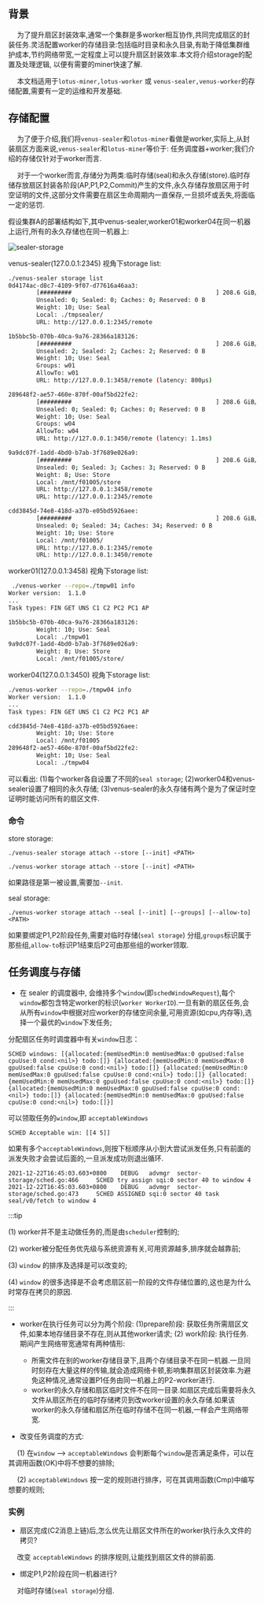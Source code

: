 ## 背景

&ensp;&ensp; 为了提升扇区封装效率,通常一个集群是多worker相互协作,共同完成扇区的封装任务.灵活配置worker的存储目录:包括临时目录和永久目录,有助于降低集群维护成本,节约网络带宽,一定程度上可以提升扇区封装效率.本文将介绍storage的配置及处理逻辑, 以便有需要的miner快速了解.

&ensp;&ensp; 本文档适用于`lotus-miner,lotus-worker` 或 `venus-sealer,venus-worker`的存储配置,需要有一定的运维和开发基础.

## 存储配置

&ensp;&ensp; 为了便于介绍,我们将`venus-sealer`和`lotus-miner`看做是worker,实际上,从封装扇区方面来说,`venus-sealer`和`lotus-miner`等价于: 任务调度器+worker;我们介绍的存储仅针对于worker而言.

&ensp;&ensp; 对于一个worker而言,存储分为两类:临时存储(seal)和永久存储(store).临时存储存放扇区封装各阶段(AP,P1,P2,Commit)产生的文件,永久存储存放扇区用于时空证明的文件,这部分文件需要在扇区生命周期内一直保存,一旦损坏或丢失,将面临一定的惩罚.

假设集群A的部署结构如下,其中venus-sealer,worker01和worker04在同一机器上运行,所有的永久存储也在同一机器上:

![sealer-storage](../../.vuepress/public/sealer-storage.png)

venus-sealer(127.0.0.1:2345) 视角下storage list:
```bash
./venus-sealer storage list
0d4174ac-d8c7-4109-9f07-d77616a46aa3:
        [#########                                         ] 208.6 GiB/1.072 TiB 19%
        Unsealed: 0; Sealed: 0; Caches: 0; Reserved: 0 B
        Weight: 10; Use: Seal 
        Local: ./tmpsealer/
        URL: http://127.0.0.1:2345/remote

1b5bbc5b-070b-40ca-9a76-28366a183126:
        [#########                                         ] 208.6 GiB/1.072 TiB 19%
        Unsealed: 2; Sealed: 2; Caches: 2; Reserved: 0 B
        Weight: 10; Use: Seal 
        Groups: w01
        AllowTo: w01
        URL: http://127.0.0.1:3458/remote (latency: 800µs)

289648f2-ae57-460e-870f-00af5bd22fe2:
        [#########                                         ] 208.6 GiB/1.072 TiB 19%
        Unsealed: 0; Sealed: 0; Caches: 0; Reserved: 0 B
        Weight: 10; Use: Seal 
        Groups: w04
        AllowTo: w04
        URL: http://127.0.0.1:3450/remote (latency: 1.1ms)

9a9dc07f-1add-4bd0-b7ab-3f7689e026a9:
        [#########                                         ] 208.6 GiB/1.072 TiB 19%
        Unsealed: 0; Sealed: 3; Caches: 3; Reserved: 0 B
        Weight: 8; Use: Store
        Local: /mnt/f01005/store
        URL: http://127.0.0.1:3458/remote
        URL: http://127.0.0.1:2345/remote

cdd3845d-74e8-418d-a37b-e05bd5926aee:
        [#########                                         ] 208.6 GiB/1.072 TiB 19%
        Unsealed: 0; Sealed: 34; Caches: 34; Reserved: 0 B
        Weight: 10; Use: Store
        Local: /mnt/f01005/
        URL: http://127.0.0.1:2345/remote
        URL: http://127.0.0.1:3450/remote
```

worker01(127.0.0.1:3458) 视角下storage list:
```bash
 ./venus-worker --repo=./tmpw01 info
Worker version:  1.1.0
...
Task types: FIN GET UNS C1 C2 PC2 PC1 AP 

1b5bbc5b-070b-40ca-9a76-28366a183126:
        Weight: 10; Use: Seal 
        Local: ./tmpw01
9a9dc07f-1add-4bd0-b7ab-3f7689e026a9:
        Weight: 8; Use: Store
        Local: /mnt/f01005/store/
```

worker04(127.0.0.1:3450) 视角下storage list:
```bash
./venus-worker --repo=./tmpw04 info
Worker version:  1.1.0
...
Task types: FIN GET UNS C1 C2 PC2 PC1 AP 

cdd3845d-74e8-418d-a37b-e05bd5926aee:
        Weight: 10; Use: Store
        Local: /mnt/f01005
289648f2-ae57-460e-870f-00af5bd22fe2:
        Weight: 10; Use: Seal 
        Local: ./tmpw04
```

可以看出: (1)每个worker各自设置了不同的`seal storage`; (2)worker04和venus-sealer设置了相同的永久存储; (3)venus-sealer的永久存储有两个是为了保证时空证明时能访问所有的扇区文件.


### 命令

store storage:

```
./venus-sealer storage attach --store [--init] <PATH>

./venus-worker storage attach --store [--init] <PATH>
```
如果路径是第一被设置,需要加`--init`.

seal storage:

```
./venus-worker storage attach --seal [--init] [--groups] [--allow-to] <PATH>

```
如果要绑定P1,P2阶段任务,需要对临时存储(`seal storage`) 分组,`groups`标识属于那些组,`allow-to`标识P1结束后P2可由那些组的worker领取.


## 任务调度与存储

- 在 sealer 的调度器中, 会维持多个`window`(即`schedWindowRequest`),每个`window`都包含特定worker的标识(`worker WorkerID`).一旦有新的扇区任务,会从所有`window`中根据对应worker的存储空间余量,可用资源(如cpu,内存等),选择一个最优的`window`下发任务;

分配扇区任务时调度器中有关`window`日志：
```
SCHED windows: [{allocated:{memUsedMin:0 memUsedMax:0 gpuUsed:false cpuUse:0 cond:<nil>} todo:[]} {allocated:{memUsedMin:0 memUsedMax:0 gpuUsed:false cpuUse:0 cond:<nil>} todo:[]} {allocated:{memUsedMin:0 memUsedMax:0 gpuUsed:false cpuUse:0 cond:<nil>} todo:[]} {allocated:{memUsedMin:0 memUsedMax:0 gpuUsed:false cpuUse:0 cond:<nil>} todo:[]} {allocated:{memUsedMin:0 memUsedMax:0 gpuUsed:false cpuUse:0 cond:<nil>} todo:[]} {allocated:{memUsedMin:0 memUsedMax:0 gpuUsed:false cpuUse:0 cond:<nil>} todo:[]}]
```

可以领取任务的`window`,即 `acceptableWindows`
```
SCHED Acceptable win: [[4 5]]
```

如果有多个`acceptableWindows`,则按下标顺序从小到大尝试派发任务,只有前面的派发失败才会尝试后面的,一旦派发成功则退出循环.
```
2021-12-22T16:45:03.603+0800    DEBUG   advmgr  sector-storage/sched.go:466     SCHED try assign sqi:0 sector 40 to window 4
2021-12-22T16:45:03.603+0800    DEBUG   advmgr  sector-storage/sched.go:473     SCHED ASSIGNED sqi:0 sector 40 task seal/v0/fetch to window 4
```

:::tip 

(1) worker并不是主动做任务的,而是由`scheduler`控制的; 

(2) worker被分配任务优先级与系统资源有关,可用资源越多,排序就会越靠前;

(3) `window` 的排序及选择是可以改变的;

(4) `window` 的很多选择是不会考虑扇区前一阶段的文件存储位置的,这也是为什么时常存在拷贝的原因.

:::

- worker在执行任务可以分为两个阶段: (1)prepare阶段: 获取任务所需扇区文件,如果本地存储目录不存在,则从其他worker请求; (2) work阶段: 执行任务. 期间产生网络带宽通常有两种情形:
    - 所需文件在别的worker存储目录下,且两个存储目录不在同一机器.一旦同时刻存在大量这样的传输,就会造成网络卡顿,影响集群扇区封装效率.为避免这种情况,通常设置P1任务由同一机器上的P2-worker进行.
    - worker的永久存储和扇区临时文件不在同一目录.如扇区完成后需要将永久文件从扇区所在的临时存储拷贝到改worker设置的永久存储.如果该worker的永久存储和扇区所在临时存储不在同一机器,一样会产生网络带宽.

- 改变任务调度的方式:

&ensp;&ensp; (1) 在`window` --> `acceptableWindows` 会判断每个`window`是否满足条件，可以在其调用函数(OK)中将不想要的排除;

&ensp;&ensp; (2) `acceptableWindows` 按一定的规则进行排序，可在其调用函数(Cmp)中编写想要的规则;

### 实例

- 扇区完成(C2消息上链)后,怎么优先让扇区文件所在的worker执行永久文件的拷贝?

&ensp;&ensp; 改变 `acceptableWindows` 的排序规则,让能找到扇区文件的排前面.

- 绑定P1,P2阶段在同一机器进行?

&ensp;&ensp; 对临时存储(`seal storage`)分组.
